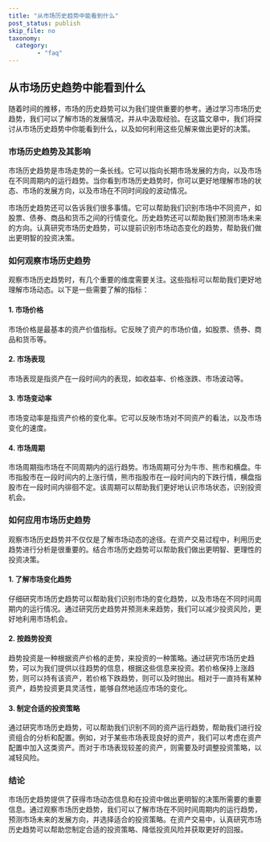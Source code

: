 ```yaml
---
title: "从市场历史趋势中能看到什么"
post_status: publish
skip_file: no
taxonomy:
  category:
        - "faq"
---
```


## 从市场历史趋势中能看到什么

随着时间的推移，市场的历史趋势可以为我们提供重要的参考。通过学习市场历史趋势，我们可以了解市场的发展情况，并从中汲取经验。在这篇文章中，我们将探讨从市场历史趋势中你能看到什么，以及如何利用这些见解来做出更好的决策。

### 市场历史趋势及其影响

市场历史趋势是市场走势的一条长线。它可以指向长期市场发展的方向，以及市场在不同周期内的运行趋势。当你看到市场历史趋势时，你可以更好地理解市场的状态、市场的发展方向，以及市场在不同时间段的波动情况。

市场历史趋势还可以告诉我们很多事情。它可以帮助我们识别市场中不同资产，如股票、债券、商品和货币之间的行情变化。历史趋势还可以帮助我们预测市场未来的方向。认真研究市场历史趋势，可以提前识别市场动态变化的趋势，帮助我们做出更明智的投资决策。

### 如何观察市场历史趋势

观察市场历史趋势时，有几个重要的维度需要关注。这些指标可以帮助我们更好地理解市场动态。以下是一些需要了解的指标：

#### 1. 市场价格

市场价格是最基本的资产价值指标。它反映了资产的市场价值，如股票、债券、商品和货币等。

#### 2. 市场表现

市场表现是指资产在一段时间内的表现，如收益率、价格涨跌、市场波动等。

#### 3. 市场变动率

市场变动率是指资产价格的变化率。它可以反映市场对不同资产的看法，以及市场变化的速度。

#### 4. 市场周期

市场周期指市场在不同周期内的运行趋势。市场周期可分为牛市、熊市和横盘。牛市指股市在一段时间内的上涨行情，熊市指股市在一段时间内的下跌行情，横盘指股市在一段时间内徘徊不定。该周期可以帮助我们更好地认识市场状态，识别投资机会。

### 如何应用市场历史趋势

观察市场历史趋势并不仅仅是了解市场动态的途径。在资产交易过程中，利用历史趋势进行分析是很重要的。结合市场历史趋势可以帮助我们做出更明智、更理性的投资决策。

#### 1. 了解市场变化趋势

仔细研究市场历史趋势可以帮助我们识别市场的变化趋势，以及市场在不同时间周期内的运行情况。通过研究历史趋势并预测未来趋势，我们可以减少投资风险，更好地利用市场机会。

#### 2. 按趋势投资

趋势投资是一种根据资产价格的走势，来投资的一种策略。通过研究市场历史趋势，可以为我们提供以往趋势的信息，根据这些信息来投资。若价格保持上涨趋势，则可以持有该资产，若价格下跌趋势，则可以及时抛出。相对于一直持有某种资产，趋势投资更具灵活性，能够自然地适应市场的变化。

#### 3. 制定合适的投资策略

通过研究市场历史趋势，可以帮助我们识别不同的资产运行趋势，帮助我们进行投资组合的分析和配置。例如，对于某些市场表现良好的资产，我们可以考虑在资产配置中加入这类资产。而对于市场表现较差的资产，则需要及时调整投资策略，以减轻风险。

### 结论

市场历史趋势提供了获得市场动态信息和在投资中做出更明智的决策所需要的重要信息。通过观察市场历史趋势，我们可以了解市场在不同时间周期内的运行趋势，预测市场未来的发展方向，并选择适合的投资策略。在资产交易中，认真研究市场历史趋势可以帮助您制定合适的投资策略、降低投资风险并获取更好的回报。

